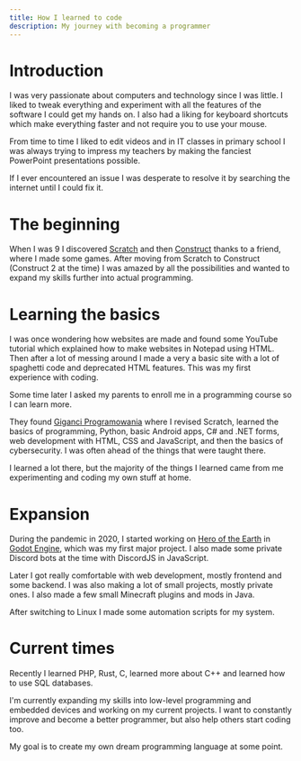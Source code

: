 ```yaml
---
title: How I learned to code
description: My journey with becoming a programmer
---
```


# Introduction
I was very passionate about computers and technology since I was little.
I liked to tweak everything and experiment with all the features of the software I could get my hands on.
I also had a liking for keyboard shortcuts which make everything faster and not require you to use your mouse.

From time to time I liked to edit videos and
in IT classes in primary school I was always trying to impress my teachers by making the fanciest PowerPoint presentations possible.

If I ever encountered an issue I was desperate to resolve it by searching the internet until I could fix it.

# The beginning
When I was 9 I discovered [Scratch](https://scratch.mit.edu/) and then [Construct](https://www.construct.net/en) thanks to a friend,
where I made some games.
After moving from Scratch to Construct (Construct 2 at the time) I was amazed by all the possibilities and wanted to expand my skills further into
actual programming.

# Learning the basics
I was once wondering how websites are made and found some YouTube tutorial which explained how to make websites in Notepad using HTML.
Then after a lot of messing around I made a very a basic site with a lot of spaghetti code and deprecated HTML features.
This was my first experience with coding.

Some time later I asked my parents to enroll me in a programming course so I can learn more.

They found [Giganci Programowania](https://www.giganciprogramowania.edu.pl) where I revised Scratch, learned the basics of programming,
Python, basic Android apps, C# and .NET forms, web development with HTML, CSS and JavaScript, and then the basics of cybersecurity.
I was often ahead of the things that were taught there.

I learned a lot there, but the majority of the things I learned came from me experimenting and coding my own stuff at home.

# Expansion
During the pandemic in 2020, I started working on [Hero of the Earth](https://wolfyxon.itch.io/hote) in [Godot Engine](https://godotengine.org/), which was my first major project.
I also made some private Discord bots at the time with DiscordJS in JavaScript.

Later I got really comfortable with web development, mostly frontend and some backend. 
I was also making a lot of small projects, mostly private ones.
I also made a few small Minecraft plugins and mods in Java.

After switching to Linux I made some automation scripts for my system.

# Current times
Recently I learned PHP, Rust, C, learned more about C++ and learned how to use SQL databases.

I'm currently expanding my skills into low-level programming and embedded devices and working on my current projects.
I want to constantly improve and become a better programmer, but also help others start coding too.

My goal is to create my own dream programming language at some point.

